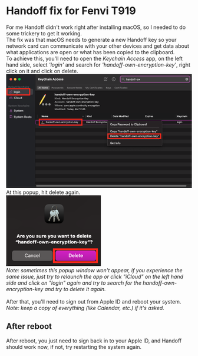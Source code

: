 # Handoff fix for Fenvi T919
For me Handoff didn't work right after installing macOS, so I needed to do some trickery to get it working. <br>
The fix was that macOS needs to generate a new Handoff key so your network card can communicate with your other devices and get data about what applications are open or what has been copied to the clipboard. <br>
To achieve this, you'll need to open the <i>Keychain Access</i> app, on the left hand side, select <i>'login'</i> and search for <i>'handoff-own-encryption-key'</i>, right click on it and click on delete.<br>
![](https://raw.githubusercontent.com/BenjaminStonawski/msi-b350m-pro-vd-plus-ryzen-7-5700x-hackintosh/refs/heads/main/screenshots/Screenshot_2024-03-11_at_AM_12.50.30.webp)
<br>At this popup, hit delete again.<br>
![](https://raw.githubusercontent.com/BenjaminStonawski/msi-b350m-pro-vd-plus-ryzen-7-5700x-hackintosh/refs/heads/main/screenshots/Screenshot_2024-03-11_at_AM_12.52.57.webp)
<br><i>Note: sometimes this popup window won't appear, if you experience the same issue, just try to relaunch the app or click "iCloud" on the left hand side and click on "login" again and try to search for the handoff-own-encryption-key and try to delete it again.</i><br><br>
After that, you'll need to sign out from Apple ID and reboot your system. <br> <i>Note: keep a copy of everything (like Calendar, etc.) if it's asked.</i><br>
## After reboot
After reboot, you just need to sign back in to your Apple ID, and Handoff should work now, if not, try restarting the system again.
